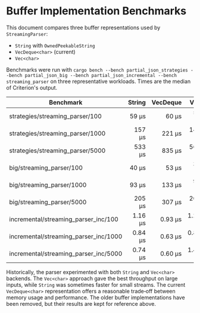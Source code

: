 # Buffer Implementation Benchmarks

This document compares three buffer representations used by `StreamingParser`:

- `String` with `OwnedPeekableString`
- `VecDeque<char>` (current)
- `Vec<char>`

Benchmarks were run with `cargo bench --bench partial_json_strategies --bench partial_json_big --bench partial_json_incremental --bench streaming_parser` on
three representative workloads. Times are the median of Criterion's output.

| Benchmark | String | VecDeque<char> | Vec<char> |
|-----------|-------:|---------------:|----------:|
| strategies/streaming_parser/100 | 59 µs | 60 µs | 59 µs |
| strategies/streaming_parser/1000 | 157 µs | 221 µs | 142 µs |
| strategies/streaming_parser/5000 | 533 µs | 835 µs | 568 µs |
| big/streaming_parser/100 | 40 µs | 53 µs | 38 µs |
| big/streaming_parser/1000 | 93 µs | 133 µs | 93 µs |
| big/streaming_parser/5000 | 205 µs | 307 µs | 206 µs |
| incremental/streaming_parser_inc/100 | 1.16 µs | 0.93 µs | 1.20 µs |
| incremental/streaming_parser_inc/1000 | 0.84 µs | 0.63 µs | 0.89 µs |
| incremental/streaming_parser_inc/5000 | 0.74 µs | 0.60 µs | 1.44 µs |

Historically, the parser experimented with both `String` and `Vec<char>`
backends. The `Vec<char>` approach gave the best throughput on large inputs,
while `String` was sometimes faster for small streams. The current
`VecDeque<char>` representation offers a reasonable trade‑off between memory
usage and performance. The older buffer implementations have been removed, but
their results are kept for reference above.
